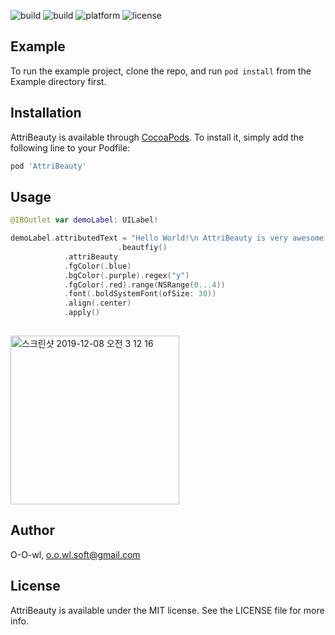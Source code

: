 ![build](https://img.shields.io/badge/swift-5.0-orange) ![build](https://img.shields.io/badge/build-passing-dgreen) ![platform](https://img.shields.io/badge/platform-iOS-blue) ![license](https://img.shields.io/badge/license-MIT-black)



## Example

To run the example project, clone the repo, and run `pod install` from the Example directory first.

## Installation

AttriBeauty is available through [CocoaPods](https://cocoapods.org). To install
it, simply add the following line to your Podfile:

```ruby
pod 'AttriBeauty'
```

## Usage

```swift
@IBOutlet var demoLabel: UILabel!

demoLabel.attributedText = "Hello World!\n AttriBeauty is very awesome!"
						.beautfiy()
            .attriBeauty
            .fgColor(.blue)
            .bgColor(.purple).regex("y")
            .fgColor(.red).range(NSRange(0...4))
            .font(.boldSystemFont(ofSize: 30))
            .align(.center)
            .apply()
    
```

<img width="270" alt="스크린샷 2019-12-08 오전 3 12 16" src="https://user-images.githubusercontent.com/39197978/70378842-937da680-1968-11ea-8d43-8dda5850d5b7.png">



## Author

O-O-wl, o.o.wl.soft@gmail.com

## License

AttriBeauty is available under the MIT license. See the LICENSE file for more info.

